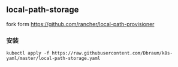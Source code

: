 ## local-path-storage

fork form https://github.com/rancher/local-path-provisioner

### 安装

```
kubectl apply -f https://raw.githubusercontent.com/Dbraum/k8s-yaml/master/local-path-storage.yaml
```
